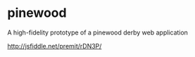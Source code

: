 # pinewood
A high-fidelity prototype of a pinewood derby web application

http://jsfiddle.net/premit/rDN3P/
